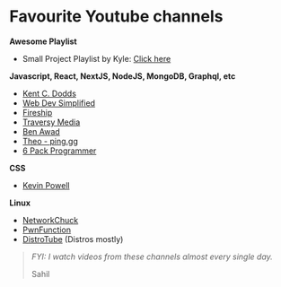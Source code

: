 # Favourite Youtube channels

**Awesome Playlist**
- Small Project Playlist by Kyle: [Click here](https://www.youtube.com/playlist?list=PLZlA0Gpn_vH8DWL14Wud_m8NeNNbYKOkj)

**Javascript, React, NextJS, NodeJS, MongoDB, Graphql, etc**
  - [Kent C. Dodds](https://www.youtube.com/c/KentCDodds-vids)
  - [Web Dev Simplified](https://www.youtube.com/c/WebDevSimplified)
  - [Fireship](https://www.youtube.com/c/Fireship)
  - [Traversy Media](https://www.youtube.com/c/TraversyMedia)
  - [Ben Awad](https://www.youtube.com/c/BenAwad97)
  - [Theo - ping․gg](https://www.youtube.com/c/TheoBrowne1017)
  - [6 Pack Programmer](https://www.youtube.com/channel/UCO7afj9AUo0zV69pqEYhcjw)

**CSS**
- [Kevin Powell](https://www.youtube.com/kepowob)

**Linux**
  - [NetworkChuck ](https://www.youtube.com/c/NetworkChuck)
  - [PwnFunction](https://www.youtube.com/channel/UCW6MNdOsqv2E9AjQkv9we7A)
  - [DistroTube](https://www.youtube.com/c/DistroTube) (Distros mostly)

> *FYI: I watch videos from these channels almost every single day.*
> 
> Sahil
